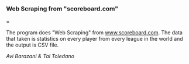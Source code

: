 ### Web Scraping from "scoreboard.com" 
=

 
The program does "Web Scraping" from www.scoreboard.com.
The data that taken is statistics on every player from every league in the world and the output is CSV file.

_Avi Barazani & Tal Toledano_
